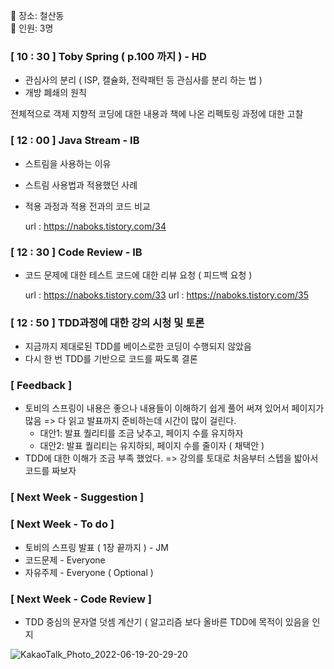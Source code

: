 📌 장소: 철산동 </br>
📌 인원: 3명
 
### [ 10 : 30 ] Toby Spring ( p.100 까지 ) - HD

* 관심사의 분리 ( ISP, 캘슐화, 전략패턴 등 관심사를 분리 하는 법 )
* 개방 폐쇄의 원칙

전체적으로 객제 지향적 코딩에 대한 내용과 책에 나온 리펙토링 과정에 대한 고찰

### [ 12 : 00 ] Java Stream - IB

* 스트림을 사용하는 이유
* 스트림 사용법과 적용했던 사례
* 적용 과정과 적용 전과의 코드 비교

  url : https://naboks.tistory.com/34
  
### [ 12 : 30 ] Code Review - IB

* 코드 문제에 대한 테스트 코드에 대한 리뷰 요청 ( 피드백 요청 )

  url : https://naboks.tistory.com/33
  url : https://naboks.tistory.com/35
  
### [ 12 : 50 ] TDD과정에 대한 강의 시청 및 토론

* 지금까지 제대로된 TDD를 베이스로한 코딩이 수행되지 않았음
* 다시 한 번 TDD를 기반으로 코드를 짜도록 결론

### [ Feedback ]

* 토비의 스프링이 내용은 좋으나 내용들이 이해하기 쉽게 풀어 써져 있어서 페이지가 많음 => 다 읽고 발표까지 준비하는데 시간이 많이 걸린다.
   - 대안1: 발표 퀄리티를 조금 낮추고, 페이지 수를 유지하자
   - 대안2: 발표 퀄리티는 유지하되, 페이지 수를 줄이자 ( 채택안 )
* TDD에 대한 이해가 조금 부족 했었다. => 강의를 토대로 처음부터 스텝을 밟아서 코드를 짜보자


### [ Next Week - Suggestion ]

### [ Next Week - To do ]

* 토비의 스프링 발표 ( 1장 끝까지 ) - JM
* 코드문제 - Everyone
* 자유주제 - Everyone ( Optional )
 
### [ Next Week - Code Review ]

* TDD 중심의 문자열 덧셈 계산기 ( 알고리즘 보다 올바른 TDD에 목적이 있음을 인지 

![KakaoTalk_Photo_2022-06-19-20-29-20](https://user-images.githubusercontent.com/59809278/175320453-4505f876-0f9b-48df-bce2-188ac2ba20c4.jpeg)


